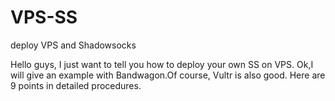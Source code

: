 # VPS-SS
deploy VPS and Shadowsocks 

Hello guys, I just want to tell you how to deploy your own SS on VPS. 
Ok,I will give an example with Bandwagon.Of course, Vultr is also good. Here are 9 points in detailed procedures.

